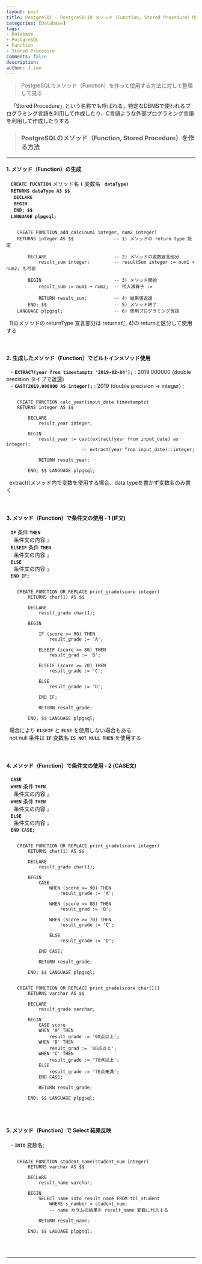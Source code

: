 ```yaml
---
layout: post
title: PostgreSQL - PostgreSQL10 メソッド（Function, Stored Procedure）作り方
categories: [Database]
tags: 
- Database
- PostgreSQL
- Function
- Stored Procedure
comments: false
description:
author: J.ian
---
```


<input type="hidden" id="categoryName" value="Database" />
<input type="hidden" id="postedDate" value="2019-02-03" />

> PostgreSQLでメソッド（Function）を作って使用する方法に対して整理して見る      

&nbsp;&nbsp;
  「Stored Procedure」という名称でも呼ばれる。特定なDBMSで使われるプログラミング言語を利用して作成したり、C言語ような外部プログラミング言語を利用して作成したりする      

> ### PostgreSQLのメソッド（Function, Stored Procedure）を作る方法 

___

#### 1. メソッド（Function）の生成       

&nbsp;&nbsp; **`CREATE FUCNTION`** メソッド名 **`(`** 変数名 **` dataType)`**       
&nbsp;&nbsp; **`RETURNS dataType AS $$`**        
&nbsp;&nbsp;&nbsp;&nbsp; **`DECLARE`**        
&nbsp;&nbsp;&nbsp;&nbsp; **`BEGIN`**         
&nbsp;&nbsp;&nbsp;&nbsp; **`END; $$`**        
&nbsp;&nbsp; **`LANGUAGE plpgsql;`**         

```postgresql

    CREATE FUNCTION add_calc(num1 integer, num2 integer)
    RETURNS integer AS $$               -- 1) メソッドの return type 設定

        DECLARE                         -- 2) メソッドの変数宣言部分
            result_sum integer;         -- resultSum integer := num1 + num2; も可能

        BEGIN                           -- 3) メソッド開始
            result_sum := num1 + num2;  -- 代入演算子 :=

            RETURN result_sum;          -- 4) 結果値返還
        END; $$                         -- 5) メソッド終了
    LANGUAGE plpgsql;                   -- 6) 使用プログラミング言語
```
&nbsp;
 1)のメソッドの returnType 宣言部分は returnsだ, 4)の returnと区分して使用する       
<br /><br />


####  2. 生成したメソッド（Function）でビルトインメソッド使用        

&nbsp;&nbsp; - **`EXTRACT(year from timestamptz '2019-02-04');`** : 2019.000000 (double precision タイプで返還)      
&nbsp;&nbsp; - **`CAST(2019.000000 AS integer);`** : 2019 (double precision -> integer) ;      

```postgresql

    CREATE FUNCTION calc_year(input_date timestamptz)
    RETURNS integer AS $$

        DECLARE
            result_year integer;

        BEGIN
            result_year := cast(extract(year from input_date) as integer);
                            -- extract(year from input_date)::integer;

            RETURN result_year;
        
        END; $$ LANGUAGE plpgsql;
```
&nbsp;
extract()メソッド内で変数を使用する場合、data typeを書かず変数名のみ書く      
<br /><br />


#### 3. メソッド（Function）で条件文の使用 - 1 (IF文)      

&nbsp;&nbsp; **`IF`** 条件 **`THEN`**        
&nbsp;&nbsp;&nbsp;&nbsp; 条件文の内容 **`;`**         
&nbsp;&nbsp; **`ELSEIF`** 条件 **`THEN`**        
&nbsp;&nbsp;&nbsp;&nbsp; 条件文の内容 **`;`**        
&nbsp;&nbsp; **`ELSE`**      
&nbsp;&nbsp;&nbsp;&nbsp; 条件文の内容 **`;`**        
&nbsp;&nbsp; **`END IF;`**      

```postgresql

    CREATE FUNCTION OR REPLACE print_grade(score integer)
        RETURNS char(1) AS $$

        DECLARE
            result_grade char(1);
        
        BEGIN

            IF (score >= 90) THEN
                result_grade := 'A';
            
            ELSEIF (score >= 80) THEN
                result_grad := 'B';
            
            ELSEIF (score >= 70) THEN
                result_grade := 'C';
            
            ELSE
                result_grade := 'D';
            
            END IF;

            RETURN result_grade;
        
        END; $$ LANGUAGE plpgsql;
```
&nbsp;
場合により **`ELSEIF`** と **`ELSE`** を使用しない場合もある       
&nbsp;
not null 条件は **`IF`** 変数名 **`IS NOT NULL THEN`** を使用する       
<br /><br />


#### 4. メソッド（Function）で条件文の使用 - 2 (CASE文)         
&nbsp;&nbsp; **`CASE`**         
&nbsp;&nbsp; **`WHEN`** 条件 **`THEN`**         
&nbsp;&nbsp;&nbsp;&nbsp; 条件文の内容 **`;`**        
&nbsp;&nbsp; **`WHEN`** 条件 **`THEN`**           
&nbsp;&nbsp;&nbsp;&nbsp; 条件文の内容 **`;`**         
&nbsp;&nbsp; **`ELSE`**            
&nbsp;&nbsp;&nbsp;&nbsp; 条件文の内容 **`;`**          
&nbsp;&nbsp; **`END CASE;`**          

```postgresql

    CREATE FUNCTION OR REPLACE print_grade(score integer)
        RETURNS char(1) AS $$

        DECLARE
            result_grade char(1);
        
        BEGIN
            CASE
                WHEN (score >= 90) THEN
                    result_grade := 'A';
            
                WHEN (score >= 80) THEN
                    result_grad := 'B';
            
                WHEN (score >= 70) THEN
                    result_grade := 'C';
            
                ELSE
                    result_grade := 'D';
            
            END CASE;

            RETURN result_grade;
        
        END; $$ LANGUAGE plpgsql;
```
```postgresql

    CREATE FUNCTION OR REPLACE print_grade(score char(1))
        RETURNS varchar AS $$

        DECLARE
            result_grade varchar;
        
        BEGIN
            CASE score
            WHEN 'A' THEN
                result_grade := '90点以上';
            WHEN 'B' THEN
                result_grad := '80点以上';
            WHEN 'C' THEN
                result_grade := '70点以上';
            ELSE
                result_grade := '70点未満';
            END CASE;

            RETURN result_grade;
        
        END; $$ LANGUAGE plpgsql;
```
<br /><br />


#### 5. メソッド（Function）で Select 結果反映        
&nbsp;&nbsp; - **`INTO`** 変数名;        

```postgresql

    CREATE FUNCTION student_name(student_num integer)
        RETURNS varchar AS $$
        
        DECLARE
            result_name varchar;

        BEGIN
            SELECT name into result_name FROM tbl_student
                WHERE s_number = student_num;
                -- name カラムの結果を result_name 変数に代入する

            RETURN result_name;
        
        END; $$ LAGUAGE plpgsql;
```
<br /><br />


___
